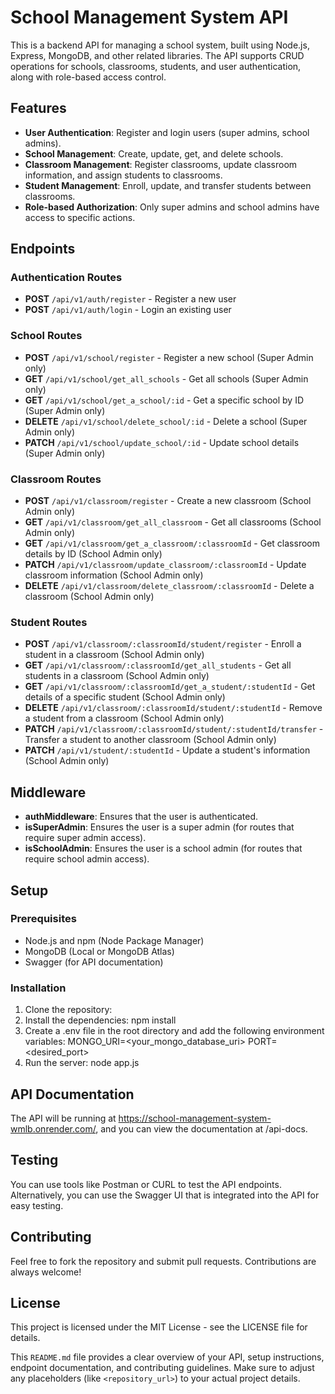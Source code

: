 # School Management System API

This is a backend API for managing a school system, built using Node.js, Express, MongoDB, and other related libraries. The API supports CRUD operations for schools, classrooms, students, and user authentication, along with role-based access control.

## Features

- **User Authentication**: Register and login users (super admins, school admins).
- **School Management**: Create, update, get, and delete schools.
- **Classroom Management**: Register classrooms, update classroom information, and assign students to classrooms.
- **Student Management**: Enroll, update, and transfer students between classrooms.
- **Role-based Authorization**: Only super admins and school admins have access to specific actions.

## Endpoints

### Authentication Routes
- **POST** `/api/v1/auth/register` - Register a new user
- **POST** `/api/v1/auth/login` - Login an existing user

### School Routes
- **POST** `/api/v1/school/register` - Register a new school (Super Admin only)
- **GET** `/api/v1/school/get_all_schools` - Get all schools (Super Admin only)
- **GET** `/api/v1/school/get_a_school/:id` - Get a specific school by ID (Super Admin only)
- **DELETE** `/api/v1/school/delete_school/:id` - Delete a school (Super Admin only)
- **PATCH** `/api/v1/school/update_school/:id` - Update school details (Super Admin only)

### Classroom Routes
- **POST** `/api/v1/classroom/register` - Create a new classroom (School Admin only)
- **GET** `/api/v1/classroom/get_all_classroom` - Get all classrooms (School Admin only)
- **GET** `/api/v1/classroom/get_a_classroom/:classroomId` - Get classroom details by ID (School Admin only)
- **PATCH** `/api/v1/classroom/update_classroom/:classroomId` - Update classroom information (School Admin only)
- **DELETE** `/api/v1/classroom/delete_classroom/:classroomId` - Delete a classroom (School Admin only)

### Student Routes
- **POST** `/api/v1/classroom/:classroomId/student/register` - Enroll a student in a classroom (School Admin only)
- **GET** `/api/v1/classroom/:classroomId/get_all_students` - Get all students in a classroom (School Admin only)
- **GET** `/api/v1/classroom/:classroomId/get_a_student/:studentId` - Get details of a specific student (School Admin only)
- **DELETE** `/api/v1/classroom/:classroomId/student/:studentId` - Remove a student from a classroom (School Admin only)
- **PATCH** `/api/v1/classroom/:classroomId/student/:studentId/transfer` - Transfer a student to another classroom (School Admin only)
- **PATCH** `/api/v1/student/:studentId` - Update a student's information (School Admin only)

## Middleware

- **authMiddleware**: Ensures that the user is authenticated.
- **isSuperAdmin**: Ensures the user is a super admin (for routes that require super admin access).
- **isSchoolAdmin**: Ensures the user is a school admin (for routes that require school admin access).

## Setup

### Prerequisites

- Node.js and npm (Node Package Manager)
- MongoDB (Local or MongoDB Atlas)
- Swagger (for API documentation)

### Installation

1. Clone the repository:
2. Install the dependencies:
npm install
3. Create a .env file in the root directory and add the following environment variables:
MONGO_URI=<your_mongo_database_uri>
PORT=<desired_port>
4. Run the server:
node app.js 

## API Documentation
The API will be running at https://school-management-system-wmlb.onrender.com/, and you can view the documentation at /api-docs.


## Testing
You can use tools like Postman or CURL to test the API endpoints. Alternatively, you can use the Swagger UI that is integrated into the API for easy testing.

## Contributing
Feel free to fork the repository and submit pull requests. Contributions are always welcome!

## License
This project is licensed under the MIT License - see the LICENSE file for details.

This `README.md` file provides a clear overview of your API, setup instructions, endpoint documentation, and contributing guidelines. Make sure to adjust any placeholders (like `<repository_url>`) to your actual project details.


